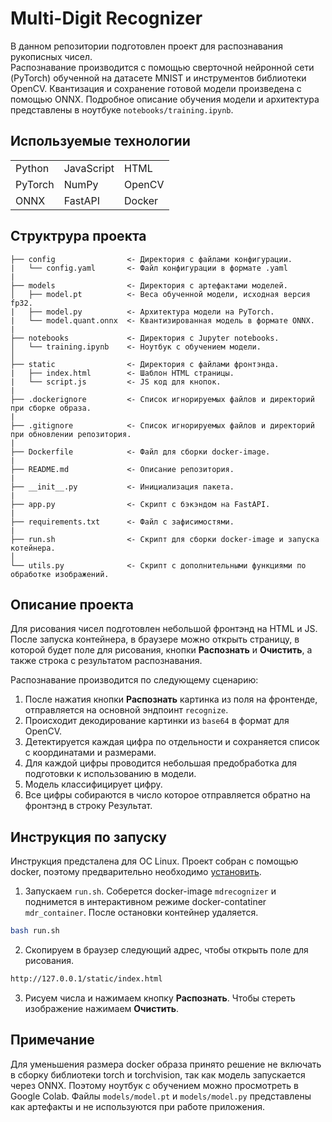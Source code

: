 # Multi-Digit Recognizer

В данном репозитории подготовлен проект для распознавания рукописных чисел.  
Распознавание производится с помощью сверточной нейронной сети (PyTorch) обученной на датасете MNIST и инструментов библиотеки OpenCV. Квантизация и сохранение готовой модели произведена с помощью ONNX. Подробное описание обучения модели и архитектура представлены в ноутбуке `notebooks/training.ipynb`.

## Используемые технологии
|         |            |        |
| -       | -          | -      |
| Python  | JavaScript | HTML   |
| PyTorch | NumPy      | OpenCV |
| ONNX    | FastAPI    | Docker |

## Структрура проекта

```
├── config                <- Директория с файлами конфигурации.
|   └── config.yaml       <- Файл конфигурации в формате .yaml
|
├── models                <- Директория с артефактами моделей.
│   ├── model.pt          <- Веса обученной модели, исходная версия fp32.
|   ├── model.py          <- Архитектура модели на PyTorch.
|   └── model.quant.onnx  <- Квантизированная модель в формате ONNX.
|
├── notebooks             <- Директория с Jupyter notebooks. 
│   └── training.ipynb    <- Ноутбук с обучением модели.
│
├── static                <- Директория с файлами фронтэнда.
|   ├── index.html        <- Шаблон HTML страницы.
|   └── script.js         <- JS код для кнопок.
|
├── .dockerignore         <- Список игнорируемых файлов и директорий при сборке образа.
|
├── .gitignore            <- Список игнорируемых файлов и директорий при обновлении репозитория.
|
├── Dockerfile            <- Файл для сборки docker-image.
|
├── README.md             <- Описание репозитория.
|
├── __init__.py           <- Инициализация пакета.
|
├── app.py                <- Скрипт с бэкэндом на FastAPI.
|
├── requirements.txt      <- Файл с зафисимостями. 
|
├── run.sh                <- Скрипт для сборки docker-image и запуска котейнера.
│
└── utils.py              <- Скрипт с дополнительными функциями по обработке изображений.
```


## Описание проекта
Для рисования чисел подготовлен небольшой фронтэнд на HTML и JS. После запуска контейнера, в браузере можно открыть страницу, в которой будет поле для рисования, кнопки **Распознать** и **Очистить**, а также строка с результатом распознавания. 

Распознавание производится по следующему сценарию:
1. После нажатия кнопки **Распознать** картинка из поля на фронтенде, отправляется на основной эндпоинт `recognize`.
2. Происходит декодирование картинки из `base64` в формат для OpenCV.
3. Детектируется каждая цифра по отдельности и сохраняется список с координатами и размерами.
4. Для каждой цифры проводится небольшая предобработка для подготовки к использованию в модели.
5. Модель классифицирует цифру.
6. Все цифры собираются в число которое отправляется обратно на фронтэнд в строку Результат.

## Инструкция по запуску
Инструкция предсталена для ОС Linux. Проект собран с помощью docker, поэтому предварительно необходимо [установить](https://docs.docker.com/engine/install/ubuntu/). 
1. Запускаем `run.sh`. Соберется docker-image `mdrecognizer` и поднимется в интерактивном режиме docker-contatiner `mdr_container`. После остановки контейнер удаляется.  
```bash
bash run.sh
```
2. Скопируем в браузер следующий адрес, чтобы открыть поле для рисования.
```html
http://127.0.0.1/static/index.html
```
3. Рисуем числа и нажимаем кнопку **Распознать**. Чтобы стереть изображение нажимаем **Очистить**.

## Примечание
Для уменьшения размера docker образа принято решение не включать в сборку библиотеки torch и torchvision, так как модель запускается через ONNX. Поэтому ноутбук с обучением можно просмотреть в Google Colab. Файлы `models/model.pt` и `models/model.py` представлены как артефакты и не используются при работе приложения.